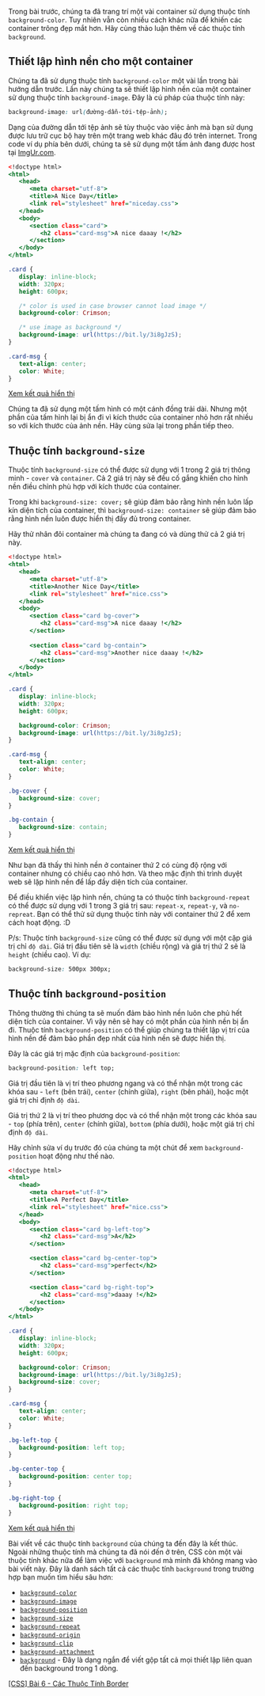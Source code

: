 Trong bài trước, chúng ta đã trang trí một vài container sử dụng thuộc tính `background-color`. Tuy nhiên vẫn còn nhiều cách khác nữa để khiến các container trông đẹp mắt hơn. Hãy cùng thảo luận thêm về các thuộc tính `background`.

## Thiết lập hình nền cho một container

Chúng ta đã sử dụng thuộc tính `background-color` một vài lần trong bài hướng dẫn trước. Lần này chúng ta sẽ thiết lập hình nền của một container sử dụng thuộc tính `background-image`. Đây là cú pháp của thuộc tính này:

```css
background-image: url(đường-dẫn-tới-tệp-ảnh);
```

Dạng của đường dẫn tới tệp ảnh sẽ tùy thuộc vào việc ảnh mà bạn sử dụng được lưu trữ cục bộ hay trên một trang web khác đâu đó trên internet. Trong code ví dụ phía bên dưới, chúng ta sẽ sử dụng một tấm ảnh đang được host tại [ImgUr.com](https://i.imgur.com/sp2xQEy.png).

```niceday.html
<!doctype html>
<html>
   <head>
      <meta charset="utf-8">
      <title>A Nice Day</title>
      <link rel="stylesheet" href="niceday.css">
   </head>
   <body>
      <section class="card">
         <h2 class="card-msg">A nice daaay !</h2>
      </section>
   </body>
</html>
```

```niceday.css
.card {
   display: inline-block;
   width: 320px;
   height: 600px;

   /* color is used in case browser cannot load image */
   background-color: Crimson;

   /* use image as background */
   background-image: url(https://bit.ly/3i8gJzS);
}

.card-msg {
   text-align: center;
   color: White;
}
```

[Xem kết quả hiển thị](https://codepen.io/semiarthanoi/full/dyJoyrG)

Chúng ta đã sử dụng một tấm hình có một cánh đồng trải dài. Nhưng một phần của tấm hình lại bị ẩn đi vì kích thước của container nhỏ hơn rất nhiều so với kích thước của ảnh nền. Hãy cùng sửa lại trong phần tiếp theo.

## Thuộc tính `background-size`

Thuộc tính `background-size` có thể được sử dụng với 1 trong 2 giá trị thông minh - `cover` và `container`. Cả 2 giá trị này sẽ đều cố gắng khiến cho hình nền điều chỉnh phù hợp với kích thước của container.

Trong khi `background-size: cover;` sẽ giúp đảm bảo rằng hình nền luôn lấp kín diện tích của container,  thì `background-size: container` sẽ giúp đảm bảo rằng hình nền luôn được hiển thị đầy đủ trong container.

Hãy thử nhân đôi container mà chúng ta đang có và dùng thử cả 2 giá trị này.

```nice.html
<!doctype html>
<html>
   <head>
      <meta charset="utf-8">
      <title>Another Nice Day</title>
      <link rel="stylesheet" href="nice.css">
   </head>
   <body>
      <section class="card bg-cover">
         <h2 class="card-msg">A nice daaay !</h2>
      </section>
      
      <section class="card bg-contain">
         <h2 class="card-msg">Another nice daaay !</h2>
      </section>
   </body>
</html>
```

```nice.css
.card {
   display: inline-block;
   width: 320px;
   height: 600px;

   background-color: Crimson;
   background-image: url(https://bit.ly/3i8gJzS);
}

.card-msg {
   text-align: center;
   color: White;
}

.bg-cover {
   background-size: cover;
}

.bg-contain {
   background-size: contain;
}
```

[Xem kết quả hiển thị](https://codepen.io/semiarthanoi/full/BaJNaEm)

Như bạn đã thấy thì hình nền ở container thứ 2 có cùng độ rộng với container nhưng có 
chiều cao nhỏ hơn. Và theo mặc định thì trình duyệt web sẽ lặp hình nền để lấp đầy diện tích của container.

Để điều khiển việc lặp hình nền, chúng ta có thuộc tính `background-repeat` có thể được sử dụng với 1 trong 3 giá trị sau: `repeat-x`, `repeat-y`, và `no-repreat`. Bạn có thể thử sử dụng thuộc tính này với container thứ 2 để xem cách hoạt động. :D

P/s: Thuộc tính `background-size` cũng có thể được sử dụng với một cặp giá trị chỉ `độ dài`. Giá trị đầu tiên sẽ là `width` (chiều rộng) và giá trị thứ 2 sẽ là `height` (chiều cao). Ví dụ: 

```css
background-size: 500px 300px;
```

## Thuộc tính `background-position`

Thông thường thì chúng ta sẽ muốn đảm bảo hình nền luôn che phủ hết diện tích của container. Vì vậy nên sẽ hay có một phần của hình nền bị ẩn đi. Thuộc tính `background-position` có thể giúp chúng ta thiết lập vị trí của hình nền để đảm bảo phần đẹp nhất của hình nền sẽ được hiển thị.

Đây là các giá trị mặc định của `background-position`:

```css
background-position: left top;
```

Giá trị đầu tiên là vị trí theo phương ngang và có thể nhận một trong các khóa sau - `left` (bên trái), `center` (chính giữa), `right` (bên phải), hoặc một giá trị chỉ định `độ dài`.

Giá trị thứ 2 là vị trí theo phương dọc và có thể nhận một trong các khóa sau - `top` (phía trên), `center` (chính giữa), `bottom` (phía dưới), hoặc một giá trị chỉ định `độ dài`.

Hãy chỉnh sửa ví dụ trước đó của chúng ta một chút để xem `background-position` hoạt động như thế nào.

```nice.html
<!doctype html>
<html>
   <head>
      <meta charset="utf-8">
      <title>A Perfect Day</title>
      <link rel="stylesheet" href="nice.css">
   </head>
   <body>
      <section class="card bg-left-top">
         <h2 class="card-msg">A</h2>
      </section>

      <section class="card bg-center-top">
         <h2 class="card-msg">perfect</h2>
      </section>

      <section class="card bg-right-top">
         <h2 class="card-msg">daaay !</h2>
      </section>
   </body>
</html>
```

```nice.css
.card {
   display: inline-block;
   width: 320px;
   height: 600px;

   background-color: Crimson;
   background-image: url(https://bit.ly/3i8gJzS);
   background-size: cover;
}

.card-msg {
   text-align: center;
   color: White;
}

.bg-left-top {
   background-position: left top;
}

.bg-center-top {
   background-position: center top;
}

.bg-right-top {
   background-position: right top;
}
```

[Xem kết quả hiển thị](https://codepen.io/semiarthanoi/full/KKZpKLx)

Bài viết về các thuộc tính `background` của chúng ta đến đây là kết thúc. Ngoài những thuộc tính mà chúng ta đã nói đến ở trên, CSS còn một vài thuộc tính khác nữa để làm việc với `background` mà mình đã không mang vào bài viết này. Đây là danh sách tất cả các thuộc tính `background` trong trường hợp bạn muốn tìm hiểu sâu hơn:

- [`background-color`](https://www.w3schools.com/cssref/pr_background-color.asp)
- [`background-image`](https://www.w3schools.com/cssref/pr_background-image.asp)
- [`background-position`](https://www.w3schools.com/cssref/pr_background-position.asp)
- [`background-size`](https://www.w3schools.com/cssref/css3_pr_background-size.asp)
- [`background-repeat`](https://www.w3schools.com/cssref/pr_background-repeat.asp)
- [`background-origin`](https://www.w3schools.com/cssref/css3_pr_background-origin.asp)
- [`background-clip`](https://www.w3schools.com/cssref/css3_pr_background-clip.asp)
- [`background-attachment`](https://www.w3schools.com/cssref/pr_background-attachment.asp)
- [`background`](https://www.w3schools.com/cssref/css3_pr_background.asp) - Đây là dạng ngắn để viết gộp tất cả mọi thiết lập liên quan đến background trong 1 dòng.

[[CSS] Bài 6 - Các Thuộc Tính Border](https://viblo.asia/p/L4x5xAQBKBM)